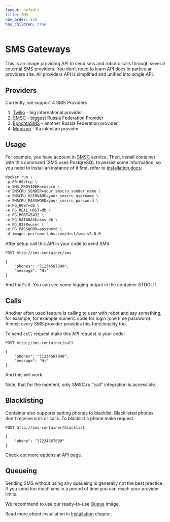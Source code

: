 ```yaml
---
layout: default
title: SMS
nav_order: 110
has_children: true
---
```


SMS Gateways
============

This is an image providing API to send sms and robotic calls through several external SMS providers.
You don't need to learn API docs in particular providers site.
All providers API is simplified and unified into single API.

Providers
---------

Currently, we support 4 SMS Providers

1. [Twilio](https://twilio.com) - big international provider
1. [SMSC](https://smsc.ru) - biggest Russia Federation Provider
1. [EpochtaSMS](https://www.epochta.ru/) - another Russia Federation provider
1. [Mobizon](https://mobizon.kz) - Kazakhstan provider

Usage
-----

For example, you have account in [SMSC](https://smsc.ru) service.
Then, install container with this command (SMS uses PostgreSQL to persist some information, so you need to install an instance of it first, refer to [installation docs](/images/sms/install):

```bash
docker run \
-p 80:80/tcp \
-e SMS_PROVIDER=smscru \
-e SMSCRU_SENDER=your_smscru_sender_name \
-e SMSCRU_USERNAME=your_smscru_username \
-e SMSCRU_PASSWORD=your_smscru_password \
-e PG_HOST=db \
-e PG_REAL_HOST=db \
-e PG_PORT=5432 \
-e PG_DATABASE=sms_db \
-e PG_USER=user \
-e PG_PASSWORD=password \
-d images.perfumerlabs.com/dist/sms:v2.0.0
```

After setup call this API in your code to send SMS:

```
POST http://sms-container/sms

{
    "phones": "71234567890",
    "message": "Hi"
}
```

And that's it. You can see some logging output in the container STDOUT.

Calls
-----

Another often used feature is calling to user with robot and say something, for example, for example numeric code for login (one time password).
Almost every SMS provider provides this functionality too.

To send `call` request make this API request in your code:

```
POST http://sms-container/call

{
    "phones": "71234567890",
    "message": "Hi"
}
```

And this will work.

Note, that for the moment, only SMSC.ru "call" integration is accessible.

Blacklisting
------------

Container also supports setting phones to blacklist.
Blacklisted phones don't receive sms or calls.
To blacklist a phone make request:

```
POST http://sms-container/blacklist

{
    "phone": "71234567890"
}
```

Check out more options at [API](/images/sms/api) page.

Queueing
--------

Sending SMS without using any queueing is generally not the best practice.
If you send too much sms in a period of time you can reach your provider limits.

We recommend to use our ready-to-use [Queue](/images/queue) image.

Read more about installation in [Installation](/images/sms/install) chapter.

